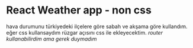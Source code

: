# React Weather app - non css
hava durumunu türkiyedeki ilçelere göre sabah ve akşama göre kullandım.
eğer css kullansaydım rüzgar açısını css ile ekleyecektim.
_router kullanabilirdim ama gerek duymadım_